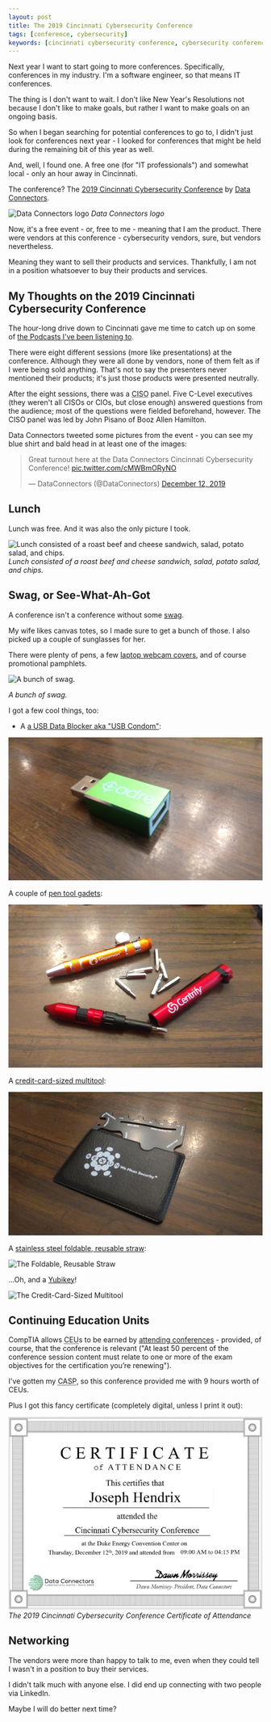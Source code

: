 ```yaml
---
layout: post
title: The 2019 Cincinnati Cybersecurity Conference
tags: [conference, cybersecurity]
keywords: [cincinnati cybersecurity conference, cybersecurity conference]
---
```


Next year I want to start going to more conferences. Specifically, conferences in my industry. I'm a software engineer, so that means IT conferences.

The thing is I don't want to wait. I don't like New Year's Resolutions not because I don't like to make goals, but rather I want to make goals on an ongoing basis.

So when I began searching for potential conferences to go to, I didn't just look for conferences next year - I looked for conferences that might be held during the remaining bit of this year as well.

And, well, I found one. A free one (for "IT professionals") and somewhat local - only an hour away in Cincinnati.

The conference? The [2019 Cincinnati Cybersecurity Conference](https://www.dataconnectors.com/events/cincinnati2019/) by [Data Connectors](https://www.dataconnectors.com/).

![Data Connectors logo](/images/conferences/data-connectors/black-logo.pg)
*Data Connectors logo*

Now, it's a free event - or, free to me - meaning that I am the product. There were vendors at this conference - cybersecurity vendors, sure, but vendors nevertheless.

Meaning they want to sell their products and services. Thankfully, I am not in a position whatsoever to buy their products and services.

## My Thoughts on the 2019 Cincinnati Cybersecurity Conference

The hour-long drive down to Cincinnati gave me time to catch up on some of [the Podcasts I've been listening to](https://www.joehxblog.com/the-top-seven-podcasts-to-start-listening-to/).

There were eight different sessions (more like presentations) at the conference. Although they were all done by vendors, none of them felt as if I were being sold anything. That's not to say the presenters never mentioned their products; it's just those products were presented neutrally.

After the eight sessions, there was a <abbr title="chief information security officer">CISO</abbr> panel. Five C-Level executives (they weren't all CISOs or CIOs, but close enough) answered questions from the audience; most of the questions were fielded beforehand, however. The CISO panel was led by John Pisano of Booz Allen Hamilton.

Data Connectors tweeted some pictures from the event - you can see my blue shirt and bald head in at least one of the images:

<blockquote class="twitter-tweet" data-theme="dark"><p lang="en" dir="ltr">Great turnout here at the Data Connectors Cincinnati Cybersecurity Conference! <a href="https://t.co/cMWBmORyNO">pic.twitter.com/cMWBmORyNO</a></p>&mdash; DataConnectors (@DataConnectors) <a href="https://twitter.com/DataConnectors/status/1205171667137433601?ref_src=twsrc%5Etfw">December 12, 2019</a></blockquote> <script async src="https://platform.twitter.com/widgets.js" charset="utf-8"></script>

## Lunch

Lunch was free. And it was also the only picture I took.

![Lunch consisted of a roast beef and cheese sandwich, salad, potato salad, and chips.](/images/conferences/data-connectors/cincinnati-cybersecurity-conference-2019/lunch.png)
*Lunch consisted of a roast beef and cheese sandwich, salad, potato salad, and chips.*

## Swag, or See-What-Ah-Got

A conference isn't a conference without some [swag](https://www.merriam-webster.com/words-at-play/what-does-swag-mean).

My wife likes canvas totes, so I made sure to get a bunch of those. I also picked up a couple of sunglasses for her.

There were plenty of pens, a few [laptop webcam covers](https://www.amazon.com/dp/B07RV6ZQL4/?tag=hendrixjoseph-20), and of course promotional pamphlets.

![A bunch of swag.](/images/conferences/data-connectors/cincinnati-cybersecurity-conference-2019/swag/group.jpg)

*A bunch of swag.*

I got a few cool things, too:

* A [a USB Data Blocker aka "USB Condom"](https://www.amazon.com/stores/node/7645179011/?tag=hendrixjoseph-20):

![The USB Data Blocker aka USB Condom](/images/conferences/data-connectors/cincinnati-cybersecurity-conference-2019/swag/usb-data-blocker.jpg)

A couple of [pen tool gadets](https://www.amazon.com//dp/B00VTFAAN2/?tag=hendrixjoseph-20):

![The Pen Tool Gadets](/images/conferences/data-connectors/cincinnati-cybersecurity-conference-2019/swag/pen-tools.jpg)

A [credit-card-sized multitool](https://www.amazon.com/stores/node/9547958011/?tag=hendrixjoseph-20):

![The Credit-Card-Sized Multitool](/images/conferences/data-connectors/cincinnati-cybersecurity-conference-2019/swag/card-tool.jpg)

A [stainless steel foldable, reusable straw](https://www.amazon.com/dp/B07HXM1JP2/?tag=hendrixjoseph-20):

![The Foldable, Reusable Straw](/images/conferences/data-connectors/cincinnati-cybersecurity-conference-2019/swag/staw.png)

...Oh, and a [Yubikey](https://www.amazon.com/Yubico-YubiKey-USB-Authentication-Security/dp/B07HBD71HL/?tag=hendrixjoseph-20)!

![The Credit-Card-Sized 
Multitool](/images/conferences/data-connectors/cincinnati-cybersecurity-conference-2019/swag/yubikey.jpg)

## Continuing Education Units

CompTIA allows <abbr title="continuing education unit">CEU</abbr>s to be earned by [attending conferences](https://www.comptia.org/continuing-education/choose/renewing-with-multiple-activities/training-and-higher-education#conference) - provided, of course, that the conference is relevant ("At least 50 percent of the conference session content must relate to one or more of the exam objectives for the certification you’re renewing").

I've gotten my <abbr title="CompTIA Advanced Security Professional">CASP</abbr>, so this conference provided me with 9 hours worth of CEUs.

Plus I got this fancy certificate (completely digital, unless I print it out):

![The 2019 Cincinnati Cybersecurity Conference Certificate of Attendance](/images/conferences/data-connectors/cincinnati-cybersecurity-conference-2019/certificate.jpg)
*The 2019 Cincinnati Cybersecurity Conference Certificate of Attendance*

## Networking

The vendors were more than happy to talk to me, even when they could tell I wasn't in a position to buy their services.

I didn't talk much with anyone else. I did end up connecting with two people via LinkedIn.

Maybe I will do better next time?
